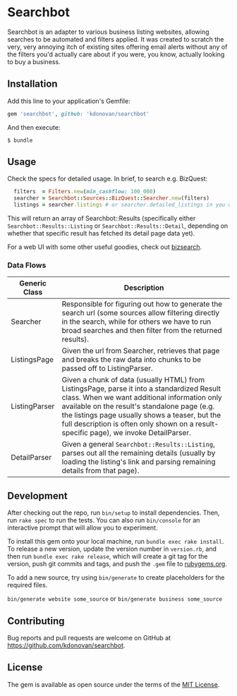 # Searchbot

Searchbot is an adapter to various business listing websites, allowing searches to be automated and filters applied. It was created to scratch the very, very annoying itch of existing sites offering email alerts without any of the filters you'd actually care about if you were, you know, actually looking to buy a business.

## Installation

Add this line to your application's Gemfile:

```ruby
gem 'searchbot', github: 'kdonovan/searchbot'
```

And then execute:

    $ bundle


## Usage

Check the specs for detailed usage.  In brief, to search e.g. BizQuest:

```ruby
  filters  = Filters.new(min_cashflow: 100_000)
  searcher = Searchbot::Sources::BizQuest::Searcher.new(filters)
  listings = searcher.listings # or searcher.detailed_listings in you want each result to be fully prepopulated with its details
```

This will return an array of Searchbot::Results (specifically either `Searchbot::Results::Listing` or `Searchbot::Results::Detail`, depending on whether that specific result has fetched its detail page data yet).

For a web UI with some other useful goodies, check out [bizsearch](https://github.com/kdonovan/bizsearch).

### Data Flows


|Generic Class| Description|
|---|---|
| Searcher | Responsible for figuring out how to generate the search url (some sources allow filtering directly in the search, while for others we have to run broad searches and then filter from the returned results).|
| ListingsPage | Given the url from Searcher, retrieves that page and breaks the raw data into chunks to be passed off to ListingParser.|
| ListingParser | Given a chunk of data (usually HTML) from ListingsPage, parse it into a standardized Result class. When we want additional information only available on the result's standalone page (e.g. the listings page usually shows a teaser, but the full description is often only shown on a result-specific page), we invoke DetailParser.|
| DetailParser | Given a general `Searchbot::Results::Listing`, parses out all the remaining details (usually by loading the listing's link and parsing remaining details from that page).|


## Development

After checking out the repo, run `bin/setup` to install dependencies. Then, run `rake spec` to run the tests. You can also run `bin/console` for an interactive prompt that will allow you to experiment.

To install this gem onto your local machine, run `bundle exec rake install`. To release a new version, update the version number in `version.rb`, and then run `bundle exec rake release`, which will create a git tag for the version, push git commits and tags, and push the `.gem` file to [rubygems.org](https://rubygems.org).

To add a new source, try using `bin/generate` to create placeholders for the required files.

  `bin/generate website some_source` or `bin/generate business some_source`

## Contributing

Bug reports and pull requests are welcome on GitHub at https://github.com/kdonovan/searchbot.


## License

The gem is available as open source under the terms of the [MIT License](http://opensource.org/licenses/MIT).

